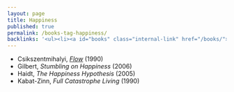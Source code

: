 ```yaml
---
layout: page
title: Happiness
published: true
permalink: /books-tag-happiness/
backlinks: '<ul><li><a id="books" class="internal-link" href="/books/">Books</a></li></ul>'
---
```


* Csikszentmihalyi, _<a id="csikszentmihalyi-flow" class="internal-link" href="/csikszentmihalyi-flow/">Flow</a>_ (1990) 
* Gilbert, _Stumbling on Happiness_ (2006) 
* Haidt, _The Happiness Hypothesis_ (2005) 
* Kabat-Zinn, _Full Catastrophe Living_ (1990) 
